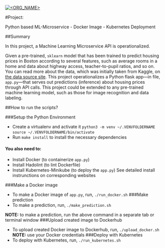 [![<ORG_NAME>](https://circleci.com/gh/irtaza06/ml-microservice-docker-kubernetes.svg?style=svg)](https://circleci.com/gh/irtaza06/ml-microservice-docker-kubernetes)

#Project:

Python based ML-Microservice - Docker Image - Kubernetes Deployment

##Summary

In this project, a Machine Learning Microservice API is operationalized. 

Given a pre-trained, `sklearn` model that has been trained to predict housing prices in Boston according to several features, such as average rooms in a home and data about highway access, teacher-to-pupil ratios, and so on. You can read more about the data, which was initially taken from Kaggle, on [the data source site](https://www.kaggle.com/c/boston-housing). This project  operationalizes a Python flask app—in file, `app.py`—that serves out predictions (inference) about housing prices through API calls. This project could be extended to any pre-trained machine learning model, such as those for image recognition and data labeling.

##How to run the scripts?

###Setup the Python Environment

* Create a virtualenv and activate it
`python3 -m venv ~/.VENVFOLDERNAME`
`source ~/.VENVFOLDERNAME/bin/activate`
* Run `make install` to install the necessary dependencies
#### You also need to:
* Install Docker (to containerize `app.py`)
* Install Hadolint (to lint Dockerfile)
* Install Kubernetes-Minikube (to deploy the `app.py`) 
See detailed install instrunctions on corresponding websites 

###Make a Docker image
* To make a Docker image of `app.py`, run, `./run_docker.sh`
###Make prediction
* To make a prediction, run, `./make_prediction.sh`

**NOTE:** to make a prediction, run the above command in a separate tab or terminal window
###Upload created image to Dockerhub
* To upload created Docker image to Dockerhub, run,  `./upload_docker.sh`
**NOTE:** use your Docker credentials
###Deploy with Kubernetes 
* To deploy with Kubernetes, run,  `./run_kubernetes.sh`

 
